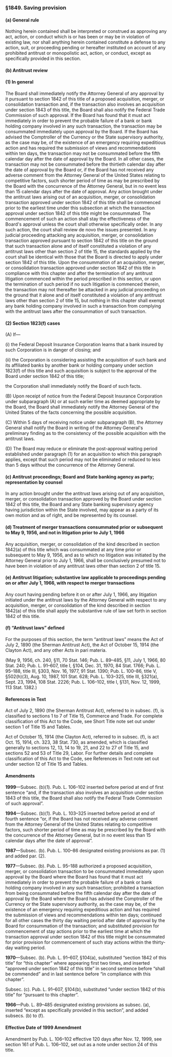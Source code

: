### §1849. Saving provision ###

#### (a) General rule ####

Nothing herein contained shall be interpreted or construed as approving any act, action, or conduct which is or has been or may be in violation of existing law, nor shall anything herein contained constitute a defense to any action, suit, or proceeding pending or hereafter instituted on account of any prohibited antitrust or monopolistic act, action, or conduct, except as specifically provided in this section.

#### (b) Antitrust review ####

#### (1) In general ####

The Board shall immediately notify the Attorney General of any approval by it pursuant to section 1842 of this title of a proposed acquisition, merger, or consolidation transaction and, if the transaction also involves an acquisition under section 1843 of this title, the Board shall also notify the Federal Trade Commission of such approval. If the Board has found that it must act immediately in order to prevent the probable failure of a bank or bank holding company involved in any such transaction, the transaction may be consummated immediately upon approval by the Board. If the Board has advised the Comptroller of the Currency or the State supervisory authority, as the case may be, of the existence of an emergency requiring expeditious action and has required the submission of views and recommendations within ten days, the transaction may not be consummated before the fifth calendar day after the date of approval by the Board. In all other cases, the transaction may not be consummated before the thirtieth calendar day after the date of approval by the Board or, if the Board has not received any adverse comment from the Attorney General of the United States relating to competitive factors, such shorter period of time as may be prescribed by the Board with the concurrence of the Attorney General, but in no event less than 15 calendar days after the date of approval. Any action brought under the antitrust laws arising out of an acquisition, merger, or consolidation transaction approved under section 1842 of this title shall be commenced prior to the earliest time under this subsection at which the transaction approval under section 1842 of this title might be consummated. The commencement of such an action shall stay the effectiveness of the Board's approval unless the court shall otherwise specifically order. In any such action, the court shall review de novo the issues presented. In any judicial proceeding attacking any acquisition, merger, or consolidation transaction approved pursuant to section 1842 of this title on the ground that such transaction alone and of itself constituted a violation of any antitrust laws other than section 2 of title 15, the standards applied by the court shall be identical with those that the Board is directed to apply under section 1842 of this title. Upon the consummation of an acquisition, merger, or consolidation transaction approved under section 1842 of this title in compliance with this chapter and after the termination of any antitrust litigation commenced within the period prescribed in this section, or upon the termination of such period if no such litigation is commenced therein, the transaction may not thereafter be attacked in any judicial proceeding on the ground that it alone and of itself constituted a violation of any antitrust laws other than section 2 of title 15, but nothing in this chapter shall exempt any bank holding company involved in such a transaction from complying with the antitrust laws after the consummation of such transaction.

#### (2) Section 1823(f) cases ####

(A) If—

(i) the Federal Deposit Insurance Corporation learns that a bank insured by such Corporation is in danger of closing; and

(ii) the Corporation is considering assisting the acquisition of such bank and its affiliated banks by another bank or holding company under section 1823(f) of this title and such acquisition is subject to the approval of the Board under section 1842 of this title;

the Corporation shall immediately notify the Board of such facts.

(B) Upon receipt of notice from the Federal Deposit Insurance Corporation under subparagraph (A) or at such earlier time as deemed appropriate by the Board, the Board shall immediately notify the Attorney General of the United States of the facts concerning the possible acquisition.

(C) Within 5 days of receiving notice under subparagraph (B), the Attorney General shall notify the Board in writing of the Attorney General's preliminary finding as to the consistency of the possible acquisition with the antitrust laws.

(D) The Board may reduce or eliminate the post-approval waiting period established under paragraph (1) for an acquisition to which this paragraph applies, except that such period may not be eliminated or reduced to less than 5 days without the concurrence of the Attorney General.

#### (c) Antitrust proceedings; Board and State banking agency as party; representation by counsel ####

In any action brought under the antitrust laws arising out of any acquisition, merger, or consolidation transaction approved by the Board under section 1842 of this title, the Board and any State banking supervisory agency having jurisdiction within the State involved, may appear as a party of its own motion and as of right, and be represented by its counsel.

#### (d) Treatment of merger transactions consummated prior or subsequent to May 9, 1956, and not in litigation prior to July 1, 1966 ####

Any acquisition, merger, or consolidation of the kind described in section 1842(a) of this title which was consummated at any time prior or subsequent to May 9, 1956, and as to which no litigation was initiated by the Attorney General prior to July 1, 1966, shall be conclusively presumed not to have been in violation of any antitrust laws other than section 2 of title 15.

#### (e) Antitrust litigation; substantive law applicable to proceedings pending on or after July 1, 1966, with respect to merger transactions ####

Any court having pending before it on or after July 1, 1966, any litigation initiated under the antitrust laws by the Attorney General with respect to any acquisition, merger, or consolidation of the kind described in section 1842(a) of this title shall apply the substantive rule of law set forth in section 1842 of this title.

#### (f) “Antitrust laws” defined ####

For the purposes of this section, the term “antitrust laws” means the Act of July 2, 1890 (the Sherman Antitrust Act), the Act of October 15, 1914 (the Clayton Act), and any other Acts in pari materia.

(May 9, 1956, ch. 240, §11, 70 Stat. 146; Pub. L. 89–485, §11, July 1, 1966, 80 Stat. 240; Pub. L. 91–607, title I, §104, Dec. 31, 1970, 84 Stat. 1766; Pub. L. 95–188, title III, §303, Nov. 16, 1977, 91 Stat. 1390; Pub. L. 100–86, title V, §502(h)(3), Aug. 10, 1987, 101 Stat. 628; Pub. L. 103–325, title III, §321(a), Sept. 23, 1994, 108 Stat. 2226; Pub. L. 106–102, title I, §131, Nov. 12, 1999, 113 Stat. 1382.)

#### References in Text ####

Act of July 2, 1890 (the Sherman Antitrust Act), referred to in subsec. (f), is classified to sections 1 to 7 of Title 15, Commerce and Trade. For complete classification of this Act to the Code, see Short Title note set out under section 1 of Title 15 and Tables.

Act of October 15, 1914 (the Clayton Act), referred to in subsec. (f), is act Oct. 15, 1914, ch. 323, 38 Stat. 730, as amended, which is classified generally to sections 12, 13, 14 to 19, 21, and 22 to 27 of Title 15, and sections 52 and 53 of Title 29, Labor. For further details and complete classification of this Act to the Code, see References in Text note set out under section 12 of Title 15 and Tables.

#### Amendments ####

**1999**—Subsec. (b)(1). Pub. L. 106–102 inserted before period at end of first sentence “and, if the transaction also involves an acquisition under section 1843 of this title, the Board shall also notify the Federal Trade Commission of such approval”.

**1994**—Subsec. (b)(1). Pub. L. 103–325 inserted before period at end of fourth sentence “or, if the Board has not received any adverse comment from the Attorney General of the United States relating to competitive factors, such shorter period of time as may be prescribed by the Board with the concurrence of the Attorney General, but in no event less than 15 calendar days after the date of approval”.

**1987**—Subsec. (b). Pub. L. 100–86 designated existing provisions as par. (1) and added par. (2).

**1977**—Subsec. (b). Pub. L. 95–188 authorized a proposed acquisition, merger, or consolidation transaction to be consummated immediately upon approval by the Board where the Board has found that it must act immediately in order to prevent the probable failure of a bank or bank holding company involved in any such transaction; prohibited a transaction from being consummated before the fifth calendar day after the date of approval by the Board where the Board has advised the Comptroller of the Currency or the State supervisory authority, as the case may be, of the existence of an emergency requiring expeditious action and has required the submission of views and recommendations within ten days; continued for all other cases the thirty day waiting period after date of approval by the Board for consummation of the transaction; and substituted provision for commencement of stay actions prior to the earliest time at which the transaction approval under section 1842 of this title might be consummated for prior provision for commencement of such stay actions within the thirty-day waiting period.

**1970**—Subsec. (b). Pub. L. 91–607, §104(a), substituted “section 1842 of this title” for “this chapter” where appearing first two times, and inserted “approved under section 1842 of this title” in second sentence before “shall be commended” and in last sentence before “in compliance with this chapter”.

Subsec. (c). Pub. L. 91–607, §104(b), substituted “under section 1842 of this title” for “pursuant to this chapter”.

**1966**—Pub. L. 89–485 designated existing provisions as subsec. (a), inserted “except as specifically provided in this section”, and added subsecs. (b) to (f).

#### Effective Date of 1999 Amendment ####

Amendment by Pub. L. 106–102 effective 120 days after Nov. 12, 1999, see section 161 of Pub. L. 106–102, set out as a note under section 24 of this title.